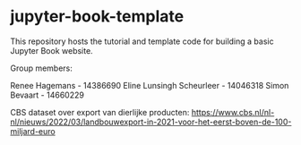 # jupyter-book-template

This repository hosts the tutorial and template code for building a basic Jupyter Book website.

Group members:

Renee Hagemans - 14386690
Eline Lunsingh Scheurleer - 14046318
Simon Bevaart - 14660229

CBS dataset over export van dierlijke producten: https://www.cbs.nl/nl-nl/nieuws/2022/03/landbouwexport-in-2021-voor-het-eerst-boven-de-100-miljard-euro
